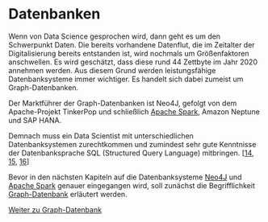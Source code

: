 # Datenbanken

Wenn von Data Science gesprochen wird, dann geht es um den Schwerpunkt Daten. Die bereits vorhandene Datenflut, die im Zeitalter der Digitalisierung bereits entstanden ist, wird nochmals um Größenfaktoren anschwellen. Es wird geschätzt, dass diese rund 44 Zettbyte im Jahr 2020 annehmen werden. Aus diesem Grund werden leistungsfähige Datenbanksysteme immer wichtiger. Es handelt sich dabei zumeist um Graph-Datenbanken.

Der Marktführer der Graph-Datenbanken ist Neo4J, gefolgt von dem Apache-Projekt TinkerPop und schließlich [Apache Spark](../Spark/5_2_1_Entstehung.md), Amazon Neptune und SAP HANA.

Demnach muss ein Data Scientist mit unterschiedlichen Datenbanksystemen zurechtkommen und zumindest sehr gute Kenntnisse der Datenbanksprache SQL (Structured Query Language) mitbringen. [[14](https://www.cio.de/a/was-ein-data-scientist-wirklich-koennen-muss,3577657), [15](https://www.bigdata-insider.de/big-data-datenbanken-a-718773/), [16](https://www.bigdata-insider.de/graph-datenbanken-a-887332/)]

Bevor in den nächsten Kapiteln auf die Datenbanksysteme [Neo4J](./Neo4J.md) und [Apache Spark](../Spark/5_2_1_Entstehung.md) genauer eingegangen wird, soll zunächst die Begrifflichkeit [Graph-Datenbank](./Graphdatabase.md) erläutert werden.

[Weiter zu Graph-Datenbank](./Graphdatabase.md)
